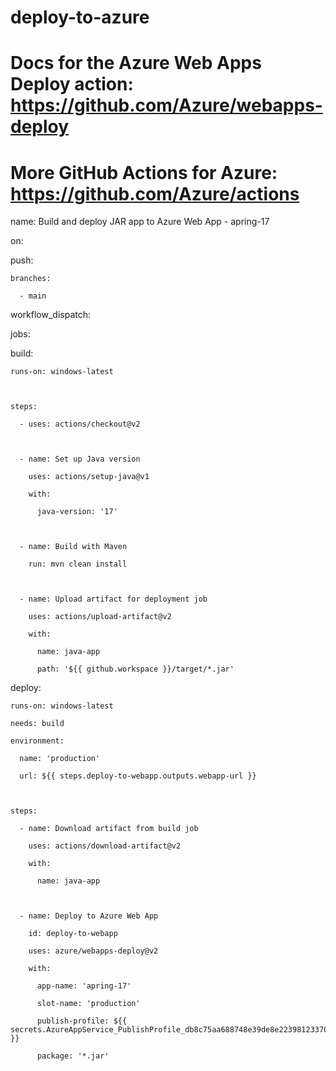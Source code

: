 # deploy-to-azure

# Docs for the Azure Web Apps Deploy action: https://github.com/Azure/webapps-deploy

# More GitHub Actions for Azure: https://github.com/Azure/actions



name: Build and deploy JAR app to Azure Web App - apring-17



on:

  push:

    branches:

      - main

  workflow_dispatch:



jobs:

  build:

    runs-on: windows-latest



    steps:

      - uses: actions/checkout@v2



      - name: Set up Java version

        uses: actions/setup-java@v1

        with:

          java-version: '17'



      - name: Build with Maven

        run: mvn clean install



      - name: Upload artifact for deployment job

        uses: actions/upload-artifact@v2

        with:

          name: java-app

          path: '${{ github.workspace }}/target/*.jar'



  deploy:

    runs-on: windows-latest

    needs: build

    environment:

      name: 'production'

      url: ${{ steps.deploy-to-webapp.outputs.webapp-url }}



    steps:

      - name: Download artifact from build job

        uses: actions/download-artifact@v2

        with:

          name: java-app



      - name: Deploy to Azure Web App

        id: deploy-to-webapp

        uses: azure/webapps-deploy@v2

        with:

          app-name: 'apring-17'

          slot-name: 'production'

          publish-profile: ${{ secrets.AzureAppService_PublishProfile_db8c75aa688748e39de8e22398123370 }}

          package: '*.jar'
